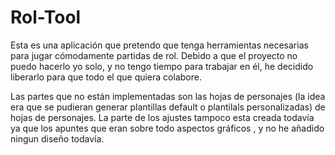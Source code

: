 # Rol-Tool
Esta es una aplicación que pretendo que tenga herramientas necesarias para jugar cómodamente partidas de rol. Debido a que el proyecto no puedo hacerlo yo solo, y no tengo tiempo para trabajar en él, he decidido liberarlo para que todo el que quiera colabore.


Las partes que no están implementadas son las hojas de personajes (la idea era que se pudieran generar plantillas default o plantilals personalizadas) de hojas de personajes. La parte de los ajustes tampoco esta creada todavía ya que los apuntes que eran sobre todo aspectos gráficos , y no he añadido ningun diseño todavía.

